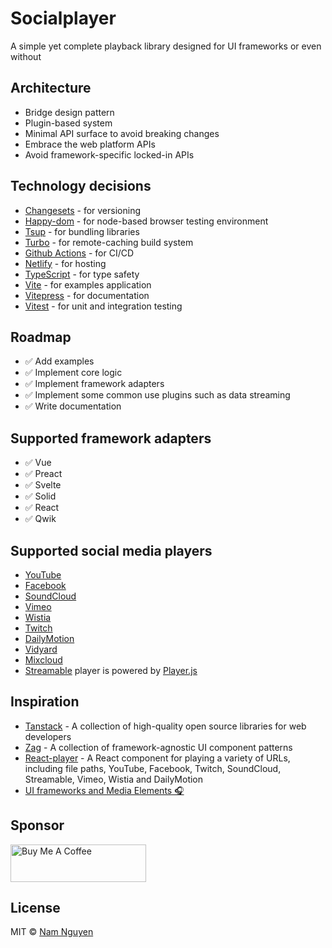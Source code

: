 # Socialplayer

A simple yet complete playback library designed for UI frameworks or even without

## Architecture

- Bridge design pattern
- Plugin-based system
- Minimal API surface to avoid breaking changes
- Embrace the web platform APIs
- Avoid framework-specific locked-in APIs

## Technology decisions

- [Changesets](https://github.com/changesets/changesets) - for versioning
- [Happy-dom](https://github.com/capricorn86/happy-dom) - for node-based browser testing environment
- [Tsup](https://tsup.egoist.dev/) - for bundling libraries
- [Turbo](https://turbo.build/repo) - for remote-caching build system
- [Github Actions](https://github.com/features/actions) - for CI/CD
- [Netlify](https://www.netlify.com/) - for hosting
- [TypeScript](https://www.typescriptlang.org/) - for type safety
- [Vite](https://vitejs.dev/) - for examples application
- [Vitepress](https://vitepress.dev/) - for documentation
- [Vitest](https://vitest.dev/) - for unit and integration testing

## Roadmap

- ✅ Add examples
- ✅ Implement core logic
- ✅ Implement framework adapters
- ✅ Implement some common use plugins such as data streaming
- ✅ Write documentation

## Supported framework adapters

- ✅ Vue
- ✅ Preact
- ✅ Svelte
- ✅ Solid
- ✅ React
- ✅ Qwik

## Supported social media players

- [YouTube](https://developers.google.com/youtube/iframe_api_reference)
- [Facebook](https://developers.facebook.com/docs/plugins/embedded-video-player/api)
- [SoundCloud](https://developers.soundcloud.com/docs/api/html5-widget)
- [Vimeo](https://developer.vimeo.com/player/sdk/basics)
- [Wistia](https://wistia.com/doc/player-api)
- [Twitch](https://dev.twitch.tv/docs/embed/video-and-clips/)
- [DailyMotion](https://developers.dailymotion.com/player/#player-library-script)
- [Vidyard](https://knowledge.vidyard.com/hc/en-us/articles/360019034753-Using-the-Vidyard-Player-API)
- [Mixcloud](https://www.mixcloud.com/developers/widget/#getting-started)
- [Streamable](https://streamable.com) player is powered by [Player.js](https://github.com/embedly/player.js)

## Inspiration

- [Tanstack](https://tanstack.com) - A collection of high-quality open source libraries for web developers
- [Zag](https://zagjs.com) - A collection of framework-agnostic UI component patterns
- [React-player](https://github.com/cookpete/react-player) - A React component for playing a variety of URLs, including
  file paths, YouTube, Facebook, Twitch, SoundCloud, Streamable, Vimeo, Wistia and DailyMotion
- [UI frameworks and Media Elements 🎧](https://medium.com/axon-enterprise/ui-frameworks-and-media-elements-c0c6832528e5)

## Sponsor

<a href="https://www.buymeacoffee.com/namnguyenle" target="_blank"><img src="https://cdn.buymeacoffee.com/buttons/v2/default-yellow.png" alt="Buy Me A Coffee" style="height: 60px !important;width: 217px !important;" ></a>

## License

MIT © [Nam Nguyen](https://github.com/willnguyen1312)
